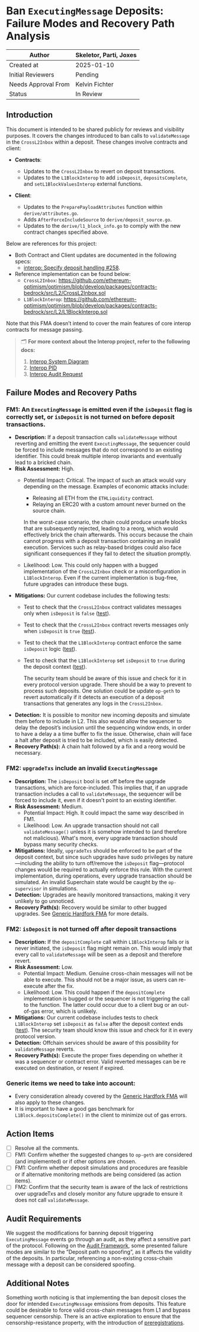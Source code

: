 # Ban `ExecutingMessage` Deposits: Failure Modes and Recovery Path Analysis

| Author | Skeletor, Parti, Joxes |
| --- | --- |
| Created at | 2025-01-10 |
| Initial Reviewers | Pending |
| Needs Approval From | Kelvin Fichter |
| Status | In Review |

## Introduction

This document is intended to be shared publicly for reviews and visibility purposes. It covers the changes introduced to ban calls to `validateMessage` in the `CrossL2Inbox` within a deposit. These changes involve contracts and client:

- **Contracts**:
    - Updates to the `CrossL2Inbox` to revert on deposit transactions.
    - Updates to the `L1BlockInterop` to add `isDeposit`, `depositsComplete`, and `setL1BlockValuesInterop` external functions.

- **Client**:
    - Updates to the `PreparePayloadAttributes` function within `derive/attributes.go`.
    - Adds `AfterForceIncludeSource` to `derive/deposit_source.go`.
    - Updates to the `derive/l1_block_info.go` to comply with the new contract changes specified above.

Below are references for this project:
- Both Contract and Client updates are documented in the following specs:
    - [interop: Specify deposit handling #258](https://github.com/ethereum-optimism/specs/pull/258).
- Reference implementation can be found below:
    - `CrossL2Inbox`: https://github.com/ethereum-optimism/optimism/blob/develop/packages/contracts-bedrock/src/L2/CrossL2Inbox.sol
    - `L1BlockInterop`: https://github.com/ethereum-optimism/optimism/blob/develop/packages/contracts-bedrock/src/L2/L1BlockInterop.sol

Note that this FMA doesn’t intend to cover the main features of core interop contracts for message passing. 

> 🗂️ **For more context about the Interop project, refer to the following docs:**
> 1. [Interop System Diagram](https://www.notion.so/Superchain-Interop-16c8052fcbb24b93ad1a539b5f8db4c1?pvs=21)
> 2. [Interop PID](https://www.notion.so/Superchain-Interop-16c8052fcbb24b93ad1a539b5f8db4c1?pvs=21)
> 3. [Interop Audit Request](https://docs.google.com/document/d/1Rcuzbsguh7koT2jFru5ft9T8zAvjBEzbt0zF5LNQQ08/edit?tab=t.0)

## Failure Modes and Recovery Paths

### FM1: An `ExecutingMessage` is emitted even if the `isDeposit` flag is correctly set, or `isDeposit` is not turned on before deposit transactions.

- **Description:** If a deposit transaction calls `validateMessage` without reverting and emitting the event `ExecutingMessage`, the sequencer could be forced to include messages that do not correspond to an existing identifier. This could break multiple interop invariants and eventually lead to a bricked chain.
- **Risk Assessment:** High.
    - Potential Impact: Critical. The impact of such an attack would vary depending on the message. Examples of economic attacks include:
        - Releasing all ETH from the `ETHLiquidity` contract.
        - Relaying an ERC20 with a custom amount never burned on the source chain.
        
        In the worst-case scenario, the chain could produce unsafe blocks that are subsequently rejected, leading to a reorg, which would effectively brick the chain afterwards. This occurs because the chain cannot progress with a deposit transaction containing an invalid execution. Services such as relay-based bridges could also face significant consequences if they fail to detect the situation promptly.
        
    - Likelihood: Low. This could only happen with a bugged implementation of the `CrossL2Inbox` check or a misconfiguration in `L1BlockInterop`. Even if the current implementation is bug-free, future upgrades can introduce these bugs.
- **Mitigations:** Our current codebase includes the following tests:
  - Test to check that the `CrossL2Inbox` contract validates messages only when `isDeposit` is `false` ([test](https://github.com/ethereum-optimism/optimism/blob/ef6ef6fd45fc2b7ccd4bc06dc7e24f75c0dda362/packages/contracts-bedrock/test/L2/CrossL2Inbox.t.sol#L139)).
  - Test to check that the `CrossL2Inbox` contract reverts messages only when `isDeposit` is `true` ([test](https://github.com/ethereum-optimism/optimism/blob/ef6ef6fd45fc2b7ccd4bc06dc7e24f75c0dda362/packages/contracts-bedrock/test/L2/CrossL2Inbox.t.sol#L166)).
  - Test to check that the `L1BlockInterop` contract enforce the same `isDeposit` logic ([test](https://github.com/ethereum-optimism/optimism/blob/ef6ef6fd45fc2b7ccd4bc06dc7e24f75c0dda362/packages/contracts-bedrock/test/L2/L1BlockInterop.t.sol#L205)).
  - Test to check that the `L1BlockInterop` set `isDeposit` to `true` during the deposit context ([test](https://github.com/ethereum-optimism/optimism/blob/ef6ef6fd45fc2b7ccd4bc06dc7e24f75c0dda362/packages/contracts-bedrock/test/L2/L1BlockInterop.t.sol#L239)).

    The security team should be aware of this issue and check for it in every protocol version upgrade. There should be a way to prevent to process such deposits. One solution could be update `op-geth` to revert automatically if it detects an execution of a deposit transactions that generates any logs in  the `CrossL2Inbox`.
- **Detection:** It is possible to monitor new incoming deposits and simulate them before to include in L2. This also would allow the sequencer to delay the deposit’s inclusion until the sequencing window ends, in order to have a delay a a time buffer to fix the issue. Otherwise, chain will face a halt after deposit is tried to be included, which is easily detected.
- **Recovery Path(s):** A chain halt followed by a fix and a reorg would be necessary.

### FM2: `upgradeTxs` include an invalid `ExecutingMessage`

- **Description:** The `isDeposit` bool is set off before the upgrade transactions, which are force-included. This implies that, if an upgrade transaction includes a call to `validateMessage`, the sequencer will be forced to include it, even if it doesn't point to an existing identifier.
- **Risk Assessment:** Medium.
    - Potential Impact: High. It could impact the same way described in FM1.
    - Likelihood: Low. An upgrade transaction should not call `validateMessage()` unless it is somehow intended to (and therefore not malicious). What's more, every upgrade transaction should bypass many security checks.
- **Mitigations:** Ideally, `upgradeTxs` should be enforced to be part of the deposit context, but since such upgrades have sudo privileges by nature—including the ability to turn off/remove the `isDeposit` flag—protocol changes would be required to actually enforce this rule. With the current implementation, during operations, every upgrade transaction should be simulated. An invalid Superchain state would be caught by the `op-supervisor` in simulations.
- **Detection:** Upgrades are heavily monitored transactions, making it very unlikely to go unnoticed.
- **Recovery Path(s):** Recovery would be similar to other bugged upgrades. See [Generic Hardfork FMA](https://github.com/ethereum-optimism/design-docs/blob/main/security/fma-generic-hardfork.md) for more details.

### FM2: `isDeposit` is not turned off after deposit transactions

- **Description:** If the `depositComplete` call within `L1BlockInterop` fails or is never initiated, the `isDeposit` flag might remain on. This would imply that every call to `validateMessage` will be seen as a deposit and therefore revert.
- **Risk Assessment:** Low.
    - Potential Impact: Medium. Genuine cross-chain messages will not be able to execute. This should not be a major issue, as users can re-execute after the fix.
    - Likelihood: Low. This could happen if the `depositComplete` implementation is bugged or the sequencer is not triggering the call to the function. The latter could occur due to a client bug or an out-of-gas error, which is unlikely.
- **Mitigations:** Our current codebase includes tests to check `L1BlockInterop` set `isDeposit` as `false` after the deposit context ends ([test](https://github.com/ethereum-optimism/optimism/blob/ef6ef6fd45fc2b7ccd4bc06dc7e24f75c0dda362/packages/contracts-bedrock/test/L2/L1BlockInterop.t.sol#L292)). The security team should know this issue and check for it in every protocol version.
- **Detection:** Offchain services should be aware of this possibility for `validateMessage` reverts.
- **Recovery Path(s):** Execute the proper fixes depending on whether it was a sequencer or contract error. Valid reverted messages can be re executed on destination, or resent if expired.

### Generic items we need to take into account:

- Every consideration already covered by the [Generic Hardfork FMA](https://github.com/ethereum-optimism/design-docs/blob/main/security/fma-generic-hardfork.md) will also apply to these changes.
- It is important to have a good gas benchmark for `L1Block.depositsComplete()` in the client to minimize out of gas errors.

## Action Items

- [ ]  Resolve all the comments.
- [ ]  FM1: Confirm whether the suggested changes to `op-geth` are considered (and implemented) or if other options are chosen.
- [ ]  FM1: Confirm whether deposit simulations and procedures are feasible or if alternative monitoring methods are being considered (as action items).
- [ ]  FM2: Confirm that the security team is aware of the lack of restrictions over upgradeTxs and closely monitor any future upgrade to ensure it does not call `validateMessage`.

## Audit Requirements

We suggest the modifications for banning deposit triggering `ExecutingMessage` events go through an audit, as they affect a sensitive part of the protocol. Following on the [Audit Framework](https://gov.optimism.io/t/op-labs-audit-framework-when-to-get-external-security-review-and-how-to-prepare-for-it/6864), some presented failure modes are similar to the ”Deposit path no spoofing”, as it affects the validity of the deposits. In particular, referencing a non-existing cross-chain message with a deposit can be considered spoofing.

## Additional Notes

Something worth noticing is that implementing the ban deposit closes the door for intended `ExecutingMessage` emissions from deposits. This feature could be desirable to force valid cross-chain messages from L1 and bypass sequencer censorship. There is an active exploration to ensure that the censorship-resistance property, with the introduction of [preregistrations](https://github.com/ethereum-optimism/specs/issues/520).
